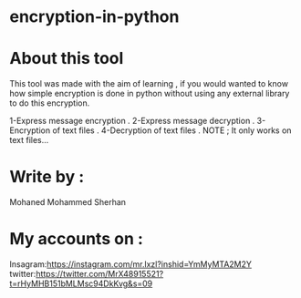 # encryption-in-python

# About this tool
This tool was made with the aim of learning , if you would wanted to know how simple encryption is done in python
 without using any external library to do this encryption.

1-Express message encryption .
2-Express message decryption .
3-Encryption of text files .
4-Decryption of text files .
NOTE ; It only works on text files...

# Write by :
 Mohaned Mohammed Sherhan 

# My accounts on :
Insagram:https://instagram.com/mr.lxzl?inshid=YmMyMTA2M2Y
twitter:https://twitter.com/MrX48915521?t=rHyMHB151bMLMsc94DkKvg&s=09
